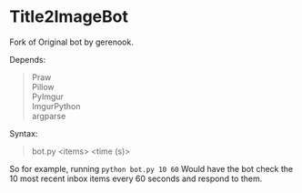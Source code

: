 # Title2ImageBot

Fork of Original bot by gerenook. 

Depends: 

> Praw    
> Pillow  
> PyImgur  
> ImgurPython  
> argparse  

Syntax:

> bot.py \<items> <time (s)>

So for example, running `python bot.py 10 60` Would have the bot check the 10 most recent inbox items every 60 seconds and respond to them.
